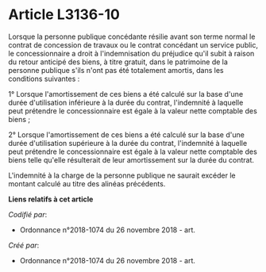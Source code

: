 # Article L3136-10

Lorsque la personne publique concédante résilie avant son terme normal le contrat de concession de travaux ou le contrat
concédant un service public, le concessionnaire a droit à l'indemnisation du préjudice qu'il subit à raison du retour
anticipé des biens, à titre gratuit, dans le patrimoine de la personne publique s'ils n'ont pas été totalement amortis, dans
les conditions suivantes :

1° Lorsque l'amortissement de ces biens a été calculé sur la base d'une durée d'utilisation inférieure à la durée du contrat,
l'indemnité à laquelle peut prétendre le concessionnaire est égale à la valeur nette comptable des biens ;

2° Lorsque l'amortissement de ces biens a été calculé sur la base d'une durée d'utilisation supérieure à la durée du contrat,
l'indemnité à laquelle peut prétendre le concessionnaire est égale à la valeur nette comptable des biens telle qu'elle
résulterait de leur amortissement sur la durée du contrat.

L'indemnité à la charge de la personne publique ne saurait excéder le montant calculé au titre des alinéas précédents.

**Liens relatifs à cet article**

_Codifié par_:

  - Ordonnance n°2018-1074 du 26 novembre 2018 - art.

_Créé par_:

  - Ordonnance n°2018-1074 du 26 novembre 2018 - art.
